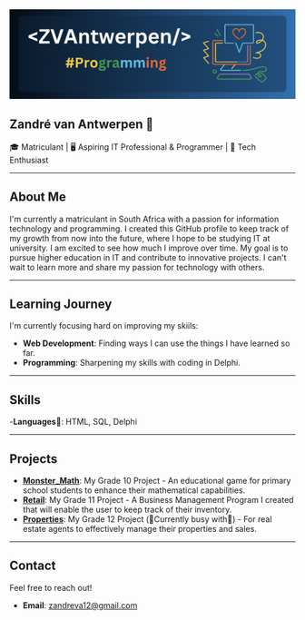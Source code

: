 <img src="ZVAntwerpen_Banner.png" alt="Banner"/>

## Zandré van Antwerpen 👋

🎓 Matriculant | 🖥️ Aspiring IT Professional & Programmer | 📱 Tech Enthusiast

---

## About Me
I'm currently a matriculant in South Africa with a passion for information technology and programming. I created this GitHub profile to keep track of my growth from now into the future, where I hope to be studying IT at university. I am excited to see how much I improve over time. My goal is to pursue higher education in IT and contribute to innovative projects. I can't wait to learn more and share my passion for technology with others.

---

## Learning Journey
I'm currently focusing hard on improving my skiils:
- **Web Development**: Finding ways I can use the things I have learned so far.
- **Programming**: Sharpening my skills with coding in Delphi.

---

## Skills
-**Languages**💬: HTML, SQL, Delphi

---

## Projects
- **[Monster_Math](link-to-project)**: My Grade 10 Project - An educational game for primary school students to enhance their mathematical capabilities.
- **[Retail](link-to-project)**: My Grade 11 Project - A Business Management Program I created that will enable the user to keep track of their inventory.
- **[Properties](link-to-project)**: My Grade 12 Project (🚧Currently busy with🚧) - For real estate agents to effectively manage their properties and sales.

---


## Contact
Feel free to reach out!
- **Email**: [zandreva12@gmail.com](mailto:zandreva12@gmail.com)

